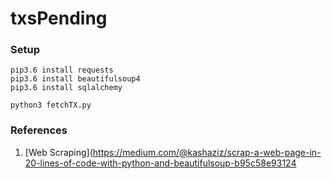 # txsPending

### Setup

	pip3.6 install requests
	pip3.6 install beautifulsoup4
	pip3.6 install sqlalchemy

	python3 fetchTX.py

### References

1. [Web Scraping](https://medium.com/@kashaziz/scrap-a-web-page-in-20-lines-of-code-with-python-and-beautifulsoup-b95c58e93124
